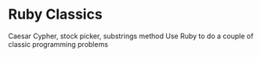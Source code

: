 # Ruby Classics
Caesar Cypher, stock picker, substrings method
Use Ruby to do a couple of classic programming problems
